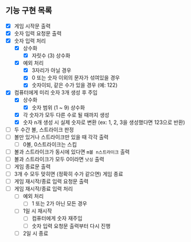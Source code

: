 ## 기능 구현 목록
- [x] 게임 시작문 출력
- [x] 숫자 입력 요청문 출력
- [x] 숫자 입력 처리
    - [x] 상수화
      - [x] 자릿수 (3) 상수화
    - [x] 예외 처리
        - [x] 3자리가 아닐 경우
        - [x] 0 또는 숫자 이외의 문자가 섞여있을 경우
        - [x] 숫자이되, 같은 수가 있을 경우 (예: 122)
- [x] 컴퓨터에게 미리 숫자 3개 생성 후 주입
    - [x] 상수화
      - [x] 숫자 범위 (1 ~ 9) 상수화 
    - [x] 각 숫자가 모두 다른 수로 될 때까지 생성
    - [x] 숫자 n개 생성 시 실제 숫자로 변환 (ex: 1, 2, 3을 생성했다면 123으로 반환)
- [ ] 두 수간 볼, 스트라이크 판정
- [ ] 볼만 있거나 스트라이크만 있을 때 각각 출력
    - [ ] 0볼, 0스트라이크는 스킵
- [ ] 볼과 스트라이크가 동시에 있다면 `m볼 n스트라이크` 출력
- [ ] 볼과 스트라이크가 모두 0이라면 `낫싱` 출력
- [ ] 게임 종료문 출력
- [ ] 3개 수 모두 맞히면 (정확히 수가 같으면) 게임 종료
- [ ] 게임 재시작/종료 입력 요청문 출력
- [ ] 게임 재시작/종료 입력 처리
    - [ ] 예외 처리
        - [ ] 1 또는 2가 아닌 모든 경우
    - [ ] 1일 시 재시작
        - [ ] 컴퓨터에게 숫자 재주입
        - [ ] 숫자 입력 요청문 출력부터 다시 진행
    - [ ] 2일 시 종료
